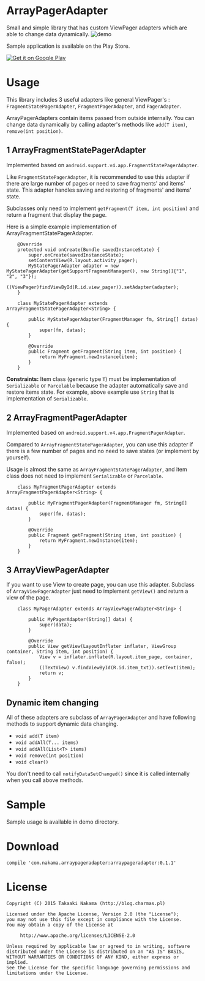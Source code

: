 ArrayPagerAdapter
=================

Small and simple library that has custom ViewPager adapters which are able to change data dynamically.
![demo](https://raw.githubusercontent.com/takaaki7/ArrayPagerAdapter/master/art/demo_record.gif)

Sample application is available on the Play Store.

[![Get it on Google Play](http://www.android.com/images/brand/get_it_on_play_logo_large.png)](https://play.google.com/store/apps/details?id=com.demo.arraypargeradapter&referrer=utm_source%3Dgithub)

# Usage

This library includes 3 useful adapters like general ViewPager's : `FragmentStatePagerAdapter`, `FragmentPagerAdapter`, and `PagerAdapter`.

ArrayPagerAdapters contain items passed from outside internally. You can change data dynamically by calling adapter's methods like `add(T item)`, `remove(int position)`.  
## 1 ArrayFragmentStatePagerAdapter

Implemented based on `android.support.v4.app.FragmentStatePagerAdapter`.

Like `FragmentStatePagerAdapter`, it is recommended to use this adapter if there are large number of pages or need to save fragments' and items' state.
This adapter handles saving and restoring of fragments' and items' state.

Subclasses only need to implement `getFragment(T item, int position)` and return a fragment that display the page.

Here is a simple example implementation of ArrayFragmentStatePagerAdapter.
```
    @Override
    protected void onCreate(Bundle savedInstanceState) {
        super.onCreate(savedInstanceState);
        setContentView(R.layout.activity_pager);
        MyStatePagerAdapter adapter = new MyStatePagerAdapter(getSupportFragmentManager(), new String[]{"1", "2", "3"});
        ((ViewPager)findViewById(R.id.view_pager)).setAdapter(adapter);
    }

    class MyStatePagerAdapter extends ArrayFragmentStatePagerAdapter<String> {

        public MyStatePagerAdapter(FragmentManager fm, String[] datas) {
            super(fm, datas);
        }

        @Override
        public Fragment getFragment(String item, int position) {
            return MyFragment.newInstance(item);
        }
    }
```

__Constraints:__ Item class (generic type `T`) must be implementation of `Serializable` or `Parcelable` because the adapter automatically save and restore items state.
For example, above example use `String` that is implementation of `Serializable`.

## 2 ArrayFragmentPagerAdapter

Implemented based on `android.support.v4.app.FragmentPagerAdapter`.

Compared to `ArrayFragmentStatePagerAdapter`, you can use this adapter if there is a few number of pages and no need to save states (or implement by yourself).

Usage is almost the same as `ArrayFragmentStatePagerAdapter`, and item class does not need to implement `Serializable` or `Parcelable`.
```
    class MyFragmentPagerAdapter extends ArrayFragmentPagerAdapter<String> {

        public MyFragmentPagerAdapter(FragmentManager fm, String[] datas) {
            super(fm, datas);
        }

        @Override
        public Fragment getFragment(String item, int position) {
            return MyFragment.newInstance(item);
        }
    }
```

## 3 ArrayViewPagerAdapter

If you want to use View to create page, you can use this adapter.
Subclass of `ArrayViewPagerAdapter` just need to implement `getView()` and return a view of the page.
 
```
    class MyPagerAdapter extends ArrayViewPagerAdapter<String> {
    
        public MyPagerAdapter(String[] data) {
            super(data);
        }

        @Override
        public View getView(LayoutInflater inflater, ViewGroup container, String item, int position) {
            View v = inflater.inflate(R.layout.item_page, container, false);
            ((TextView) v.findViewById(R.id.item_txt)).setText(item);
            return v;
        }
    }
```

## Dynamic item changing
All of these adapters are subclass of `ArrayPagerAdapter` and have following methods to support dynamic data changing.

* `void add(T item)`
* `void addAll(T... items)`
* `void addAll(List<T> items)`
* `void remove(int position)`
* `void clear()`

You don't need to call `notifyDataSetChanged()` since it is called internally when you call above methods.

# Sample

Sample usage is available in demo directory.

# Download

```
compile 'com.nakama.arraypageradapter:arraypageradapter:0.1.1'
```



License
========

    Copyright (C) 2015 Takaaki Nakama (http://blog.charmas.pl)

	Licensed under the Apache License, Version 2.0 (the "License");
	you may not use this file except in compliance with the License.
	You may obtain a copy of the License at

	     http://www.apache.org/licenses/LICENSE-2.0

	Unless required by applicable law or agreed to in writing, software
	distributed under the License is distributed on an "AS IS" BASIS,
	WITHOUT WARRANTIES OR CONDITIONS OF ANY KIND, either express or implied.
	See the License for the specific language governing permissions and
	limitations under the License.